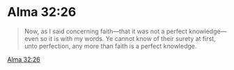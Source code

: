 # Alma 32:26

> Now, as I said concerning faith—that it was not a perfect knowledge—even so it is with my words. Ye cannot know of their surety at first, unto perfection, any more than faith is a perfect knowledge.

[Alma 32:26](https://www.churchofjesuschrist.org/study/scriptures/bofm/alma/32?lang=eng&id=p26#p26)


